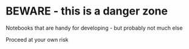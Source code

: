 # BEWARE - this is a danger zone

Notebooks that are handy for developing - but probably not much else

Proceed at your own risk
